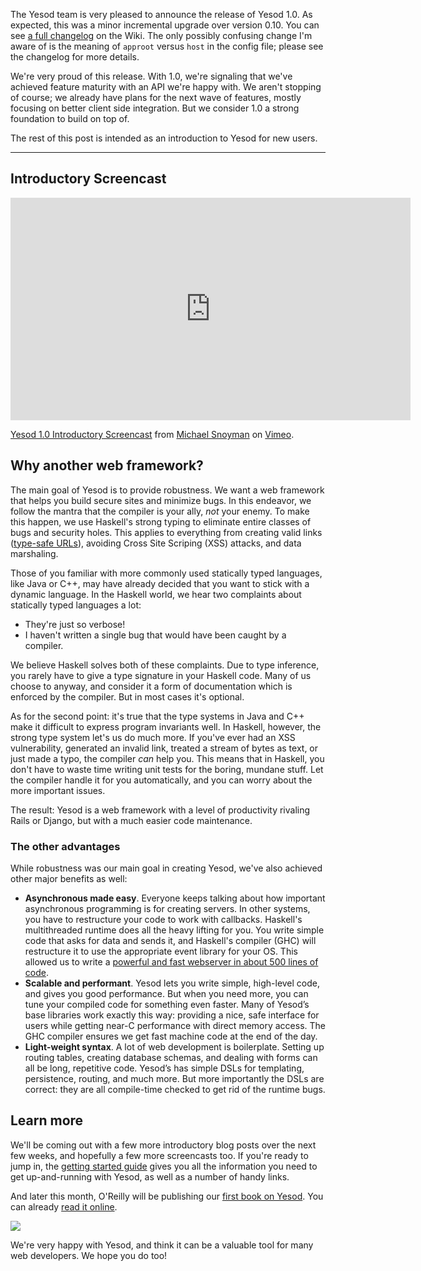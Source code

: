 The Yesod team is very pleased to announce the release of Yesod 1.0. As
expected, this was a minor incremental upgrade over version 0.10. You can see
[a full changelog](https://github.com/yesodweb/yesod/wiki/Changelog) on the
Wiki. The only possibly confusing change I'm aware of is the meaning of
`approot` versus `host` in the config file; please see the changelog for more
details.

We're very proud of this release. With 1.0, we're signaling that we've achieved
feature maturity with an API we're happy with. We aren't stopping of course; we
already have plans for the next wave of features, mostly focusing on better
client side integration. But we consider 1.0 a strong foundation to build on
top of.

The rest of this post is intended as an introduction to Yesod for new users.

------------------------------------------------------

## Introductory Screencast

<iframe src="http://player.vimeo.com/video/39646807?portrait=0" width="640" height="356" frameborder="0" webkitAllowFullScreen mozallowfullscreen allowFullScreen></iframe><p><a href="http://vimeo.com/39646807">Yesod 1.0 Introductory Screencast</a> from <a href="http://vimeo.com/user1975429">Michael Snoyman</a> on <a href="http://vimeo.com">Vimeo</a>.</p>

## Why another web framework?

The main goal of Yesod is to provide robustness. We want a web framework that
helps you build secure sites and minimize bugs. In this endeavor, we follow the
mantra that the compiler is your ally, *not* your enemy. To make this happen,
we use Haskell's strong typing to eliminate entire classes of bugs and security
holes. This applies to everything from creating valid links
([type-safe URLs](http://www.yesodweb.com/book/routing-and-handlers)), avoiding Cross
Site Scriping (XSS) attacks, and data marshaling.

Those of you familiar with more commonly used statically typed languages, like
Java or C++, may have already decided that you want to stick with a dynamic
language. In the Haskell world, we hear two complaints about statically typed
languages a lot:

* They're just so verbose!
* I haven't written a single bug that would have been caught by a compiler.

We believe Haskell solves both of these complaints. Due to type inference, you
rarely have to give a type signature in your Haskell code. Many of us choose to
anyway, and consider it a form of documentation which is enforced by the
compiler. But in most cases it's optional.

As for the second point: it's true that the type systems in Java and C++ make
it difficult to express program invariants well. In Haskell, however, the
strong type system let's us do much more. If you've ever had an XSS
vulnerability, generated an invalid link, treated a stream of bytes as text, or
just made a typo, the compiler *can* help you. This means that in Haskell, you
don't have to waste time writing unit tests for the boring, mundane stuff. Let
the compiler handle it for you automatically, and you can worry about the more
important issues.

The result: Yesod is a web framework with a level of productivity rivaling
Rails or Django, but with a much easier code maintenance.

### The other advantages

While robustness was our main goal in creating Yesod, we've also achieved other
major benefits as well:

* __Asynchronous made easy__. Everyone keeps talking about how important asynchronous programming is for creating servers. In other systems, you have to restructure your code to work with callbacks. Haskell's multithreaded runtime does all the heavy lifting for you. You write simple code that asks for data and sends it, and Haskell's compiler (GHC) will restructure it to use the appropriate event library for your OS. This allowed us to write a [powerful and fast webserver in about 500 lines of code](http://www.yesodweb.com/blog/2011/03/preliminary-warp-cross-language-benchmarks).
* __Scalable and performant__. Yesod lets you write simple, high-level code, and gives you good performance. But when you need more, you can tune your compiled code for something even faster. Many of Yesod’s base libraries work exactly this way: providing a nice, safe interface for users while getting near-C performance with direct memory access. The GHC compiler ensures we get fast machine code at the end of the day.
* __Light-weight syntax__. A lot of web development is boilerplate. Setting up routing tables, creating database schemas, and dealing with forms can all be long, repetitive code. Yesod’s has simple DSLs for templating, persistence, routing, and much more. But more importantly the DSLs are correct: they are all compile-time checked to get rid of the runtime bugs.

## Learn more

We'll be coming out with a few more introductory blog posts over the next few
weeks, and hopefully a few more screencasts too. If you're ready to jump in,
the [getting started guide](http://www.yesodweb.com/page/quickstart) gives you
all the information you need to get up-and-running with Yesod, as well as a
number of handy links.

And later this month, O'Reilly will be publishing our
[first book on Yesod](http://shop.oreilly.com/product/0636920023142.do). You can already
[read it online](/book).

<img src="http://akamaicovers.oreilly.com/images/0636920023142/cat.gif">

We're very happy with Yesod, and think it can be a valuable tool for many web
developers. We hope you do too!
